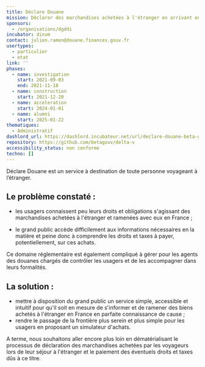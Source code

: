 ```yaml
---
title: Déclare Douane
mission: Déclarer des marchandises achetées à l'étranger en arrivant en France
sponsors:
  - /organisations/dgddi
incubator: dinum
contact: julien.ramon@douane.finances.gouv.fr
usertypes:
  - particulier
  - etat
link: ''
phases:
  - name: investigation
    start: 2021-09-03
    end: 2021-11-18
  - name: construction
    start: 2021-12-20
  - name: acceleration
    start: 2024-01-01
  - name: alumni
    start: 2025-01-22
thematiques:
  - Administratif
dashlord_url: https://dashlord.incubateur.net/url/declare-douane-beta-gouv-fr/
repository: https://github.com/betagouv/delta-v
accessibility_status: non conforme
techno: []
---
```

Déclare Douane est un service à destination de toute personne voyageant à l’étranger.

## Le problème constaté :

- les usagers connaissent peu leurs droits et obligations s'agissant des marchandises achetées à l'étranger et ramenées avec eux en France ;

- le grand public accède difficilement aux informations nécessaires en la matière et peine donc à comprendre les droits et taxes à payer, potentiellement, sur ces achats.

Ce domaine réglementaire est également compliqué à gérer pour les agents des douanes chargés de contrôler les usagers et de les accompagner dans leurs formalités.


## La solution :

- mettre à disposition du grand public un service simple, accessible et intuitif pour qu'il soit en mesure de s'informer et de ramener des biens achetés à l'étranger en France en parfaite connaissance de cause ;
- rendre le passage de la frontière plus serein et plus simple pour les usagers en proposant un simulateur d'achats.

A terme, nous souhaitons aller encore plus loin en dématérialisant le processus de déclaration des marchandises achetées par les voyageurs lors de leur séjour à l'étranger et le paiement des éventuels droits et taxes dûs à ce titre.
